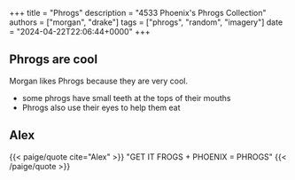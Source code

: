 +++
title = "Phrogs"
description = "4533 Phoenix's Phrogs Collection"
authors = ["morgan", "drake"]
tags = ["phrogs", "random", "imagery"]
date = "2024-04-22T22:06:44+0000"
+++

## Phrogs are cool

Morgan likes Phrogs because they are very cool.
* some phrogs have small teeth at the tops of their mouths
* Phrogs also use their eyes to help them eat

## Alex 

{{< paige/quote cite="Alex" >}} "GET IT FROGS + PHOENIX = PHROGS" {{<
/paige/quote >}}